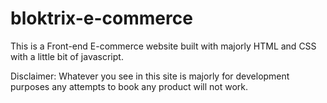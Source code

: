 # bloktrix-e-commerce

This is a Front-end E-commerce website built with majorly HTML and CSS with a little bit of javascript.

Disclaimer: Whatever you see in this site is majorly for development purposes any attempts to book any product will not work.
